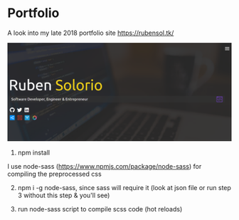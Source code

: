 # Portfolio

A look into my late 2018 portfolio site
https://rubensol.tk/

<img src="https://github.com/rmar72/Portfolio/blob/master/dist/img/portfolio%20entry.PNG" />

1. npm install

I use node-sass (https://www.npmjs.com/package/node-sass) for compiling the preprocessed css

2. npm i -g node-sass, since sass will require it (look at json file or run step 3 without this step & you'll see)

3. run node-sass script to compile scss code (hot reloads)



